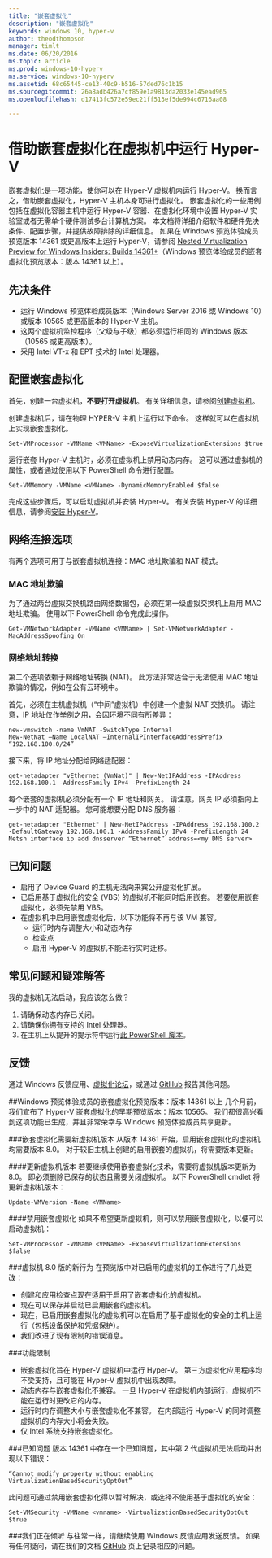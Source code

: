 ```yaml
---
title: "嵌套虚拟化"
description: "嵌套虚拟化"
keywords: windows 10, hyper-v
author: theodthompson
manager: timlt
ms.date: 06/20/2016
ms.topic: article
ms.prod: windows-10-hyperv
ms.service: windows-10-hyperv
ms.assetid: 68c65445-ce13-40c9-b516-57ded76c1b15
ms.sourcegitcommit: 26a8adb426a7cf859e1a9813da2033e145ead965
ms.openlocfilehash: d17413fc572e59ec21ff513ef5de994c6716aa08

---
```


# 借助嵌套虚拟化在虚拟机中运行 Hyper-V

嵌套虚拟化是一项功能，使你可以在 Hyper-V 虚拟机内运行 Hyper-V。 换而言之，借助嵌套虚拟化，Hyper-V 主机本身可进行虚拟化。 嵌套虚拟化的一些用例包括在虚拟化容器主机中运行 Hyper-V 容器、在虚拟化环境中设置 Hyper-V 实验室或者无需单个硬件测试多台计算机方案。 本文档将详细介绍软件和硬件先决条件、配置步骤，并提供故障排除的详细信息。 如果在 Windows 预览体验成员预览版本 14361 或更高版本上运行 Hyper-V，请参阅 [Nested Virtualization Preview for Windows Insiders: Builds 14361+](https://msdn.microsoft.com/en-us/virtualization/hyperv_on_windows/user_guide/nesting#nested-virtualization-preview-for-windows-insiders-builds-14361-)（Windows 预览体验成员的嵌套虚拟化预览版本：版本 14361 以上）。

## 先决条件

- 运行 Windows 预览体验成员版本（Windows Server 2016 或 Windows 10）或版本 10565 或更高版本的 Hyper-V 主机。
- 这两个虚拟机监控程序（父级与子级）都必须运行相同的 Windows 版本（10565 或更高版本）。
- 采用 Intel VT-x 和 EPT 技术的 Intel 处理器。

## 配置嵌套虚拟化

首先，创建一台虚拟机，**不要打开虚拟机**。 有关详细信息，请参阅[创建虚拟机](../quick_start/walkthrough_create_vm.md)。

创建虚拟机后，请在物理 HYPER-V 主机上运行以下命令。 这样就可以在虚拟机上实现嵌套虚拟化。

```none
Set-VMProcessor -VMName <VMName> -ExposeVirtualizationExtensions $true
```
运行嵌套 Hyper-V 主机时，必须在虚拟机上禁用动态内存。 这可以通过虚拟机的属性，或者通过使用以下 PowerShell 命令进行配置。
```none
Set-VMMemory -VMName <VMName> -DynamicMemoryEnabled $false
```

完成这些步骤后，可以启动虚拟机并安装 Hyper-V。 有关安装 Hyper-V 的详细信息，请参阅[安装 Hyper-V]( https://msdn.microsoft.com/en-us/virtualization/hyperv_on_windows/quick_start/walkthrough_install)。

## 网络连接选项
有两个选项可用于与嵌套虚拟机连接：MAC 地址欺骗和 NAT 模式。

### MAC 地址欺骗
为了通过两台虚拟交换机路由网络数据包，必须在第一级虚拟交换机上启用 MAC 地址欺骗。 使用以下 PowerShell 命令完成此操作。

```none
Get-VMNetworkAdapter -VMName <VMName> | Set-VMNetworkAdapter -MacAddressSpoofing On
```
### 网络地址转换
第二个选项依赖于网络地址转换 (NAT)。 此方法非常适合于无法使用 MAC 地址欺骗的情况，例如在公有云环境中。

首先，必须在主机虚拟机（“中间”虚拟机）中创建一个虚拟 NAT 交换机。 请注意，IP 地址仅作举例之用，会因环境不同有所差异：
```none
new-vmswitch -name VmNAT -SwitchType Internal
New-NetNat –Name LocalNAT –InternalIPInterfaceAddressPrefix “192.168.100.0/24”
```
接下来，将 IP 地址分配给网络适配器：
```none
get-netadapter "vEthernet (VmNat)" | New-NetIPAddress -IPAddress 192.168.100.1 -AddressFamily IPv4 -PrefixLength 24
```
每个嵌套的虚拟机必须分配有一个 IP 地址和网关。 请注意，网关 IP 必须指向上一步中的 NAT 适配器。 您可能想要分配 DNS 服务器：
```none
get-netadapter "Ethernet" | New-NetIPAddress -IPAddress 192.168.100.2 -DefaultGateway 192.168.100.1 -AddressFamily IPv4 -PrefixLength 24
Netsh interface ip add dnsserver “Ethernet” address=<my DNS server>
```


## 已知问题

- 启用了 Device Guard 的主机无法向来宾公开虚拟化扩展。
- 已启用基于虚拟化的安全 (VBS) 的虚拟机不能同时启用嵌套。 若要使用嵌套虚拟化，必须先禁用 VBS。
- 在虚拟机中启用嵌套虚拟化后，以下功能将不再与该 VM 兼容。  
  * 运行时内存调整大小和动态内存
  * 检查点
  * 启用 Hyper-V 的虚拟机不能进行实时迁移。

## 常见问题和疑难解答

我的虚拟机无法启动，我应该怎么做？

1. 请确保动态内存已关闭。
2. 请确保你拥有支持的 Intel 处理器。
3. 在主机上从提升的提示符中运行[此 PowerShell 脚本](https://raw.githubusercontent.com/Microsoft/Virtualization-Documentation/master/hyperv-tools/Nested/Get-NestedVirtStatus.ps1)。

## 反馈

通过 Windows 反馈应用、[虚拟化论坛](https://social.technet.microsoft.com/Forums/windowsserver/En-us/home?forum=winserverhyperv)，或通过 [GitHub](https://github.com/Microsoft/Virtualization-Documentation) 报告其他问题。

##Windows 预览体验成员的嵌套虚拟化预览版本：版本 14361 以上
几个月前，我们宣布了 Hyper-V 嵌套虚拟化的早期预览版本：版本 10565。 我们都很高兴看到这项功能已生成，并且非常荣幸与 Windows 预览体验成员共享更新。

###嵌套虚拟化需要新虚拟机版本
从版本 14361 开始，启用嵌套虚拟化的虚拟机均需要版本 8.0。 对于较旧主机上创建的启用嵌套的虚拟机，将需要版本更新。 

####更新虚拟机版本
若要继续使用嵌套虚拟化技术，需要将虚拟机版本更新为 8.0。 即必须删除已保存的状态且需要关闭虚拟机。 以下 PowerShell cmdlet 将更新虚拟机版本：
```none
Update-VMVersion -Name <VMName>
```
####禁用嵌套虚拟化
如果不希望更新虚拟机，则可以禁用嵌套虚拟化，以便可以启动虚拟机：
```none
Set-VMProcessor -VMName <VMName> -ExposeVirtualizationExtensions $false
```

###虚拟机 8.0 版的新行为 
在预览版中对已启用的虚拟机的工作进行了几处更改：
-   创建和应用检查点现在适用于启用了嵌套虚拟化的虚拟机。
-   现在可以保存并启动已启用嵌套的虚拟机。
-   现在，已启用嵌套虚拟化的虚拟机可以在启用了基于虚拟化的安全的主机上运行（包括设备保护和凭据保护）。
-   我们改进了现有限制的错误消息。

###功能限制
-   嵌套虚拟化旨在 Hyper-V 虚拟机中运行 Hyper-V。 第三方虚拟化应用程序均不受支持，且可能在 Hyper-V 虚拟机中出现故障。
-   动态内存与嵌套虚拟化不兼容。 一旦 Hyper-V 在虚拟机内部运行，虚拟机不能在运行时更改它的内存。 
-   运行时内存调整大小与嵌套虚拟化不兼容。 在内部运行 Hyper-V 的同时调整虚拟机的内存大小将会失败。 
-   仅 Intel 系统支持嵌套虚拟化。

###已知问题
版本 14361 中存在一个已知问题，其中第 2 代虚拟机无法启动并出现以下错误：
```none
“Cannot modify property without enabling VirtualizationBasedSecurityOptOut”
```
此问题可通过禁用嵌套虚拟化得以暂时解决，或选择不使用基于虚拟化的安全：
```none
Set-VMSecurity -VMName <vmname> -VirtualizationBasedSecurityOptOut $true
```

###我们正在倾听
与往常一样，请继续使用 Windows 反馈应用发送反馈。 如果有任何疑问，请在我们的文档 [GitHub](https://github.com/Microsoft/Virtualization-Documentation) 页上记录相应的问题。 



<!--HONumber=Jun16_HO4-->


